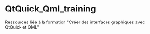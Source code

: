# QtQuick_Qml_training
Ressources liée à la formation "Créer des interfaces graphiques avec QtQuick et QML"
